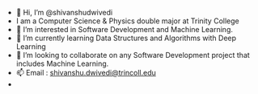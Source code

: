 - 👋 Hi, I’m @shivanshudwivedi
- I am a Computer Science & Physics double major at Trinity College
- 👀 I’m interested in Software Development and Machine Learning.
- 🌱 I’m currently learning Data Structures and Algorithms with Deep Learning
- 💞️ I’m looking to collaborate on any Software Development project that includes Machine Learning.
- 📫 Email : shivanshu.dwivedi@trincoll.edu
- 

<!---
shivanshudwivedi/shivanshudwivedi is a ✨ special ✨ repository because its `README.md` (this file) appears on your GitHub profile.
You can click the Preview link to take a look at your changes.
--->
